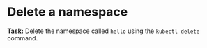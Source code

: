 # Delete a namespace

**Task:** Delete the namespace called `hello` using the `kubectl delete` command.

